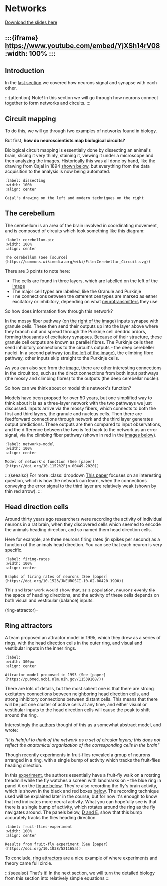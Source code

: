 # Networks

[Download the slides here](slides/W2-V2-networks.pptx)

:::{iframe} https://www.youtube.com/embed/YjXSh14rV08
:width: 100%
:::
---

## Introduction

In the [last section](#synapses-2) we covered how neurons signal and synapse with each other. 

:::{attention} Note!
In this section we will go through how neurons connect together to form networks and circuits.
:::

## Circuit mapping

To do this, we will go through two examples of networks found in biology.

But first, **how do neuroscientists map biological circuits?**

Biological circuit mapping is essentially done by dissecting an animal's brain, slicing it very thinly, staining it, viewing it under a microscope and then analyzing the images. Historically this was all done by hand, like the drawing from Cajal in 1894 [shown below](#dissecting), but everything from the data acquisition to the analysis is now being automated.

```{figure} figures/NetworksPicture1.jpg
:label: dissecting
:width: 100%
:align: center

Cajal's drawing on the left and modern techniques on the right
```

## The cerebellum

The cerebellum is an area of the brain involved in coordinating movement, and is composed of circuits which look something like this diagram:

```{figure} figures/NetworksPicture2.svg
:label: cerebellum-pic
:width: 100%
:align: center

The cerebellum (See [source](https://commons.wikimedia.org/wiki/File:Cerebellar_Circuit.svg))
```

There are 3 points to note here:

* The cells are found in three layers, which are labelled on the left of the [image](#cerebellum-pic)
* The major cell types are labelled, like the Granule and Purkinje
* The connections between the different cell types are marked as either excitatory or inhibitory, depending on what [neurotransmitters](#neurotransmitters-paragraph) they use

So how does information flow through this network?

In the mossy fiber pathway [(on the right of the image)](#cerebellum-pic) inputs synapse with granule cells. These then send their outputs up into the layer above where they branch out and spread through the Purkinje cell dendric ardors, forming thousands of excitatory synapses. Because of their structure, these granule cell outputs are known as parallel fibres. The Purkinje cells then send inhibitory connections to the circuit's outputs - the deep cerebeller nuclei.
In a second pathway [(on the left of the image)](#cerebellum-pic), the climbing fibre pathway, other inputs skip straight to the Purkinje cells.

As you can also see from the [image](#cerebellum-pic), there are other interesting connections in the circuit too, such as the direct connections from both input pathways (the mossy and climbing fibres) to the outputs (the deep cerebellar nuclei).

So how can we think about or model this network's function? 

Models have been propsed for over 50 years, but one simplified way to think about it is as a three-layer network with the two pathways we just discussed. Inputs arrive via the mossy fibers, which connects to both the first and third layers, the granule and nucleus cells. Then there are feedforward connections through network and the third layer generates output predictions. These outputs are then compared to input observations, and the difference between the two is fed back to the network as an error signal, via the climbing fiber pathway (shown in red in the [images below](#networks-model)).

```{figure} figures/NetworksPicture3.jpg
:label: networks-model
:width: 100%
:align: center

Model of network's function (See [paper](https://doi.org/10.1152%2Fjn.00449.2020))
```

:::{seealso} For more
:class: dropdown
[This paper](https://doi.org/10.1152%2Fjn.00449.2020) focuses on an interesting question, which is how the network can learn, when the connections conveying the error signal to the third layer are relatively weak (shown by thin red arrow).
:::

## Head direction cells

Around thirty years ago researchers were recording the activity of individual neurons in a rat brain, when they discovered cells which seemed to encode the animals heading direction, and so named them head direction cells. 

Here for example, are three neurons firing rates (in spikes per second) as a function of the animals head direction. You can see that each neuron is very specific.

```{figure} figures/NetworksPicture4.png
:label: firing-rates
:width: 100%
:align: center

Graphs of firing rates of neurons (See [paper](https://doi.org/10.1523/JNEUROSCI.10-02-00420.1990))
```

This and later work would show that, as a population, neurons evenly tile the space of heading directions, and the activity of these cells depends on both visual and vestibular (balance) inputs.

(ring-attractor)=
## Ring attractors

A team proposed an attractor model in 1995, which they drew as a series of rings, with the head direction cells in the outer ring, and visual and vestibular inputs in the inner rings.

```{figure} figures/NetworksPicture5.png
:label:
:width: 300px
:align: center

Attractor model proposed in 1995 (See [paper](https://pubmed.ncbi.nlm.nih.gov/11539168/))
```

There are lots of details, but the most salient one is that there are strong excitatory connections between neighboring head direction cells, and strong inhibitory connections between distant cells. This means that there will be just one cluster of active cells at any time, and either visual or vestibular inputs to the head direction cells will cause the peak to shift around the ring. 

Interestingly the [authors](https://pubmed.ncbi.nlm.nih.gov/11539168/) thought of this as a somewhat abstract model, and wrote: 

_"It is helpful to think of the network as a set of circular layers; this does not reflect the anatomical organization of the corresponding cells in the brain"_

Though recently experiments in fruit-flies revealed a group of neurons arranged in a ring, with a single bump of activity which tracks the fruit-flies heading direction.

In this [experiment](https://www.nature.com/articles/521165a), the authors essentially have a fruit-fly walk on a rotating treadmill while the fly watches a screen with landmarks on – the blue ring in panel A on the [figure below](#fruit-flies-experiment).
They're also recording the fly's brain activity, which is shown in the black and red boxes [below](#fruit-flies-experiment). The recording technique used will be explained later in the course, but for now it's enough to know that red indicates more neural activity. What you can hopefully see is that there is a single bump of activity, which rotates around the ring as the fly navigates around. The panels below, [D and E](#fruit-flies-experiment), show that this bump accurately tracks the flies heading direction.

```{figure} figures/NetworksPicture6.png
:label: fruit-flies-experiment
:width: 100%
:align: center

Results from fruit-fly experiment (See [paper](https://doi.org/10.1038/521165a))
```

To conclude, [ring attractors](#ring-attractor) are a nice example of where experiments and theory came full circle.

:::{seealso} That's it!
In the next section, we will turn the detailed biology from this section into relatively simple equations
:::